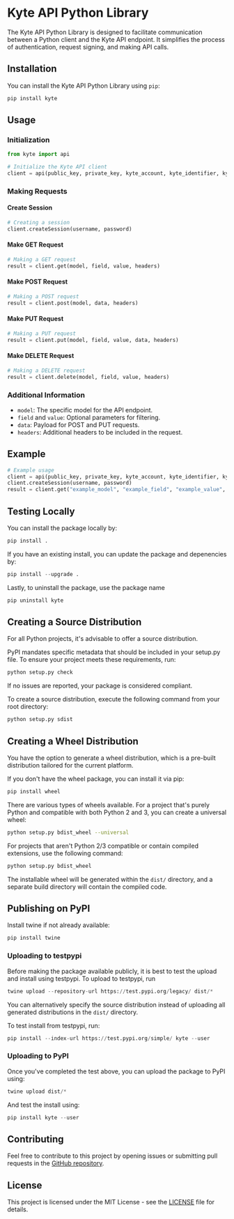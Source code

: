 # Kyte API Python Library

The Kyte API Python Library is designed to facilitate communication between a Python client and the Kyte API endpoint. It simplifies the process of authentication, request signing, and making API calls.

## Installation

You can install the Kyte API Python Library using `pip`:

```bash
pip install kyte
```

## Usage

### Initialization

```python
from kyte import api

# Initialize the Kyte API client
client = api(public_key, private_key, kyte_account, kyte_identifier, kyte_endpoint)
```

### Making Requests

#### Create Session

```python
# Creating a session
client.createSession(username, password)
```

#### Make GET Request

```python
# Making a GET request
result = client.get(model, field, value, headers)
```

#### Make POST Request

```python
# Making a POST request
result = client.post(model, data, headers)
```

#### Make PUT Request

```python
# Making a PUT request
result = client.put(model, field, value, data, headers)
```

#### Make DELETE Request

```python
# Making a DELETE request
result = client.delete(model, field, value, headers)
```

### Additional Information

- `model`: The specific model for the API endpoint.
- `field` and `value`: Optional parameters for filtering.
- `data`: Payload for POST and PUT requests.
- `headers`: Additional headers to be included in the request.

## Example

```python
# Example usage
client = api(public_key, private_key, kyte_account, kyte_identifier, kyte_endpoint)
client.createSession(username, password)
result = client.get("example_model", "example_field", "example_value", {'Custom-Header': 'Value'})
```

## Testing Locally

You can install the package locally by:
```python
pip install .
```

If you have an existing install, you can update the package and depenencies by:
```python
pip install --upgrade .
```

Lastly, to uninstall the package, use the package name
```python
pip uninstall kyte
```

## Creating a Source Distribution

For all Python projects, it's advisable to offer a source distribution.

PyPI mandates specific metadata that should be included in your setup.py file. To ensure your project meets these requirements, run:

```bash
python setup.py check
```

If no issues are reported, your package is considered compliant.

To create a source distribution, execute the following command from your root directory:

```bash
python setup.py sdist
```

## Creating a Wheel Distribution

You have the option to generate a wheel distribution, which is a pre-built distribution tailored for the current platform.

If you don't have the wheel package, you can install it via pip:

```bash
pip install wheel
```

There are various types of wheels available. For a project that's purely Python and compatible with both Python 2 and 3, you can create a universal wheel:

```bash
python setup.py bdist_wheel --universal
```

For projects that aren't Python 2/3 compatible or contain compiled extensions, use the following command:

```bash
python setup.py bdist_wheel
```

The installable wheel will be generated within the `dist/` directory, and a separate build directory will contain the compiled code.

## Publishing on PyPI

Install twine if not already available:
```python
pip install twine
```

### Uploading to testpypi

Before making the package available publicly, it is best to test the upload and install using testpypi. To upload to testpypi, run
```python
twine upload --repository-url https://test.pypi.org/legacy/ dist/*
```

You can alternatively specify the source distribution instead of uploading all generated distributions in the `dist/` directory.

To test install from testpypi, run:
```python
pip install --index-url https://test.pypi.org/simple/ kyte --user
```

### Uploading to PyPI

Once you've completed the test above, you can upload the package to PyPI using:
```python
twine upload dist/*
```

And test the install using:
```python
pip install kyte --user
```

## Contributing

Feel free to contribute to this project by opening issues or submitting pull requests in the [GitHub repository](https://github.com/keyqcloud/kyte-api-python).

## License

This project is licensed under the MIT License - see the [LICENSE](LICENSE) file for details.

